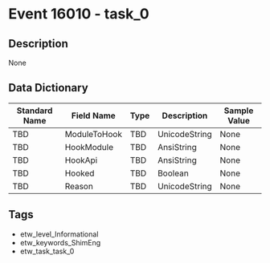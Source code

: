 # Event 16010 - task_0

## Description
None

## Data Dictionary
|Standard Name|Field Name|Type|Description|Sample Value|
|---|---|---|---|---|
|TBD|ModuleToHook|TBD|UnicodeString|None|None|
|TBD|HookModule|TBD|AnsiString|None|None|
|TBD|HookApi|TBD|AnsiString|None|None|
|TBD|Hooked|TBD|Boolean|None|None|
|TBD|Reason|TBD|UnicodeString|None|None|

## Tags
* etw_level_Informational
* etw_keywords_ShimEng
* etw_task_task_0